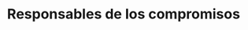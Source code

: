 ---
title: Responsables de los compromisos
menu: 
  main:
    parent: contacto
layout: responsable-de-los-compromisos
weight: 1
---